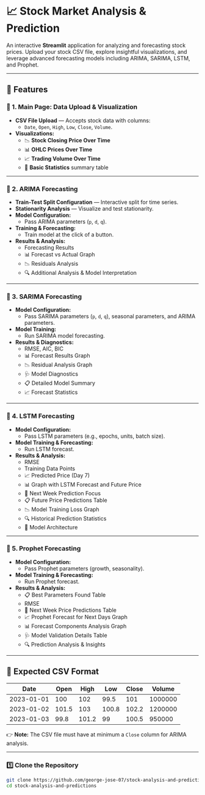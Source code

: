 # 📈 Stock Market Analysis & Prediction

An interactive **Streamlit** application for analyzing and forecasting stock prices. Upload your stock CSV file, explore insightful visualizations, and leverage advanced forecasting models including ARIMA, SARIMA, LSTM, and Prophet.

---

## 🚀 Features

### 🔹 1. Main Page: Data Upload & Visualization

- **CSV File Upload** — Accepts stock data with columns:  
  - `Date`, `Open`, `High`, `Low`, `Close`, `Volume`.
- **Visualizations:**  
  - 📉 **Stock Closing Price Over Time**  
  - 📊 **OHLC Prices Over Time**  
  - 📈 **Trading Volume Over Time**  
  - 📌 **Basic Statistics** summary table

---

### 🔹 2. ARIMA Forecasting

- **Train-Test Split Configuration** — Interactive split for time series.
- **Stationarity Analysis** — Visualize and test stationarity.
- **Model Configuration:**  
  - Pass ARIMA parameters (`p`, `d`, `q`).
- **Training & Forecasting:**  
  - Train model at the click of a button.
- **Results & Analysis:**  
  - Forecasting Results  
  - 📊 Forecast vs Actual Graph  
  - 📉 Residuals Analysis  
  - 🔍 Additional Analysis & Model Interpretation

---

### 🔹 3. SARIMA Forecasting

- **Model Configuration:**  
  - Pass SARIMA parameters (`p`, `d`, `q`), seasonal parameters, and ARIMA parameters.
- **Model Training:**  
  - Run SARIMA model forecasting.
- **Results & Diagnostics:**  
  - RMSE, AIC, BIC  
  - 📊 Forecast Results Graph  
  - 📉 Residual Analysis Graph  
  - 🩺 Model Diagnostics  
  - 📋 Detailed Model Summary  
  - 📈 Forecast Statistics

---

### 🔹 4. LSTM Forecasting

- **Model Configuration:**  
  - Pass LSTM parameters (e.g., epochs, units, batch size).
- **Model Training & Forecasting:**  
  - Run LSTM forecast.
- **Results & Analysis:**  
  - RMSE  
  - Training Data Points  
  - 📈 Predicted Price (Day 7)  
  - 📊 Graph with LSTM Forecast and Future Price  
  - 📅 Next Week Prediction Focus  
  - 📋 Future Price Predictions Table  
  - 📉 Model Training Loss Graph  
  - 🔍 Historical Prediction Statistics  
  - 🧩 Model Architecture

---

### 🔹 5. Prophet Forecasting

- **Model Configuration:**  
  - Pass Prophet parameters (growth, seasonality).
- **Model Training & Forecasting:**  
  - Run Prophet forecast.
- **Results & Analysis:**  
  - 📋 Best Parameters Found Table  
  - RMSE  
  - 📅 Next Week Price Predictions Table  
  - 📈 Prophet Forecast for Next Days Graph  
  - 📊 Forecast Components Analysis Graph  
  - 🩺 Model Validation Details Table  
  - 🔍 Prediction Analysis & Insights

---

## 📂 Expected CSV Format

| Date       | Open  | High  | Low   | Close | Volume  |
|------------|-------|-------|-------|-------|---------|
| 2023-01-01 | 100   | 102   | 99.5  | 101   | 1000000 |
| 2023-01-02 | 101.5 | 103   | 100.8 | 102.2 | 1200000 |
| 2023-01-03 | 99.8  | 101.2 | 99    | 100.5 | 950000  |

👉 **Note:** The CSV file must have at minimum a `Close` column for ARIMA analysis.

---


### 1️⃣ Clone the Repository

```bash
git clone https://github.com/george-jose-07/stock-analysis-and-predictions.git
cd stock-analysis-and-predictions
